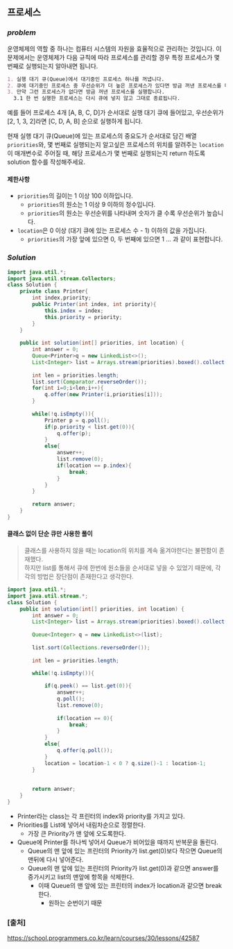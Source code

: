 ## **프로세스**


### ***problem***
운영체제의 역할 중 하나는 컴퓨터 시스템의 자원을 효율적으로 관리하는 것입니다. 이 문제에서는 운영체제가 다음 규칙에 따라 프로세스를 관리할 경우 특정 프로세스가 몇 번째로 실행되는지 알아내면 됩니다.
``` markdown
1. 실행 대기 큐(Queue)에서 대기중인 프로세스 하나를 꺼냅니다.
2. 큐에 대기중인 프로세스 중 우선순위가 더 높은 프로세스가 있다면 방금 꺼낸 프로세스를 다시 큐에 넣습니다.
3. 만약 그런 프로세스가 없다면 방금 꺼낸 프로세스를 실행합니다.
  3.1 한 번 실행한 프로세스는 다시 큐에 넣지 않고 그대로 종료됩니다.
```
예를 들어 프로세스 4개 [A, B, C, D]가 순서대로 실행 대기 큐에 들어있고, 우선순위가 [2, 1, 3, 2]라면 [C, D, A, B] 순으로 실행하게 됩니다.

현재 실행 대기 큐(Queue)에 있는 프로세스의 중요도가 순서대로 담긴 배열 `priorities`와, 몇 번째로 실행되는지 알고싶은 프로세스의 위치를 알려주는 `location`이 매개변수로 주어질 때, 해당 프로세스가 몇 번째로 실행되는지 return 하도록 solution 함수를 작성해주세요.


#### **제한사항**
- `priorities`의 길이는 1 이상 100 이하입니다.
    - `priorities`의 원소는 1 이상 9 이하의 정수입니다.
    - `priorities`의 원소는 우선순위를 나타내며 숫자가 클 수록 우선순위가 높습니다.
- `location`은 0 이상 (대기 큐에 있는 프로세스 수 - 1) 이하의 값을 가집니다.
    - `priorities`의 가장 앞에 있으면 0, 두 번째에 있으면 1 … 과 같이 표현합니다.

### ***Solution***
``` java
import java.util.*;
import java.util.stream.Collectors;
class Solution {
    private class Printer{
        int index,priority;
        public Printer(int index, int priority){
            this.index = index;
            this.priority = priority;
        }
    }
    
    public int solution(int[] priorities, int location) {
        int answer = 0;
        Queue<Printer>q = new LinkedList<>();
        List<Integer> list = Arrays.stream(priorities).boxed().collect(Collectors.toList());
        
        int len = priorities.length;
        list.sort(Comparator.reverseOrder());
        for(int i=0;i<len;i++){
            q.offer(new Printer(i,priorities[i]));
        }
        
        while(!q.isEmpty()){
            Printer p = q.poll();
            if(p.priority < list.get(0)){
                q.offer(p);
            }
            else{
                answer++;
                list.remove(0);
                if(location == p.index){
                    break;
                }
            }
        }
        
        return answer;
    }
}
```
#### 클래스 없이 단순 큐만 사용한 풀이
> 클래스를 사용하지 않을 때는 location의 위치를 계속 옮겨야한다는 불편함이 존재했다. 
<br/>하지만 list를 통해서 큐에 한번에 원소들을 순서대로 넣을 수 있었기 때문에, 각각의 방법은 장단점이 존재한다고 생각한다. 

``` java
import java.util.*;
import java.util.stream.*;
class Solution {
    public int solution(int[] priorities, int location) {
        int answer = 0;
        List<Integer> list = Arrays.stream(priorities).boxed().collect(Collectors.toList());
        
        Queue<Integer> q = new LinkedList<>(list);
        
        list.sort(Collections.reverseOrder());
        
        int len = priorities.length;

        while(!q.isEmpty()){
            
            if(q.peek() == list.get(0)){
                answer++;
                q.poll();
                list.remove(0);
                
                if(location == 0){
                    break;
                }
            }
            else{
                q.offer(q.poll());
            }
            location = location-1 < 0 ? q.size()-1 : location-1;
        }
        
        
        return answer;
    }
}
```
- Printer라는 class는 각 프린터의 index와 priority를 가지고 있다.
- Priorities를 List에 넣어서 내림차순으로 정렬한다.
    - 가장 큰 Priority가 맨 앞에 오도록한다.
- Queue에 Printer를 하나씩 넣어서 Queue가 비어있을 때까지 반복문을 돌린다.
    - Queue의 맨 앞에 있는 프린터의 Priority가 list.get(0)보다 작으면 Queue의 맨뒤에 다시 넣어준다.
    - Queue의 맨 앞에 있는 프린터의 Priority가 list.get(0)과 같으면  answer를 증가시키고 list의 맨앞에 항목을 삭제한다.
        - 이때 Queue의 맨 앞에 있는 프린터의 index가 location과 같으면 break한다.
            - 원하는 순번이기 때문
    
### **[출처]**
https://school.programmers.co.kr/learn/courses/30/lessons/42587